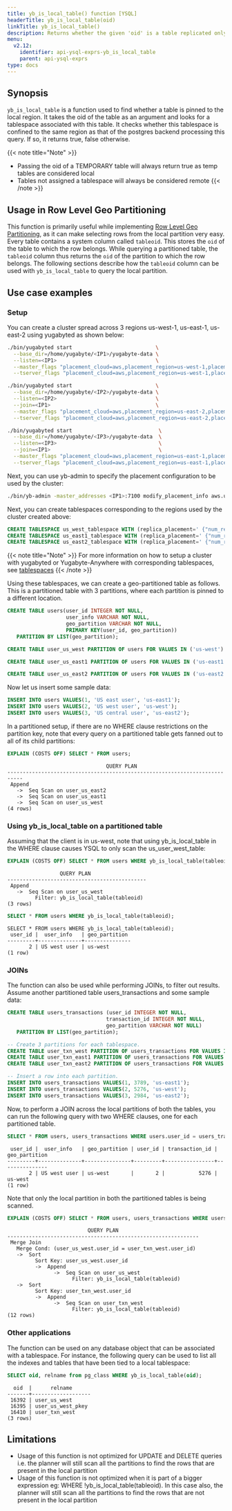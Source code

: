 ```yaml
---
title: yb_is_local_table() function [YSQL]
headerTitle: yb_is_local_table(oid)
linkTitle: yb_is_local_table()
description: Returns whether the given 'oid' is a table replicated only in the local region.
menu:
  v2.12:
    identifier: api-ysql-exprs-yb_is_local_table
    parent: api-ysql-exprs
type: docs
---
```


## Synopsis

`yb_is_local_table` is a function used to find whether a table is pinned to the local region. It takes the oid of the table as an argument and looks for a tablespace associated with this table. It checks whether this tablespace is confined to the same region as that of the postgres backend processing this query. If so, it returns true, false otherwise.

{{< note title="Note" >}}
* Passing the oid of a TEMPORARY table will always return true as temp tables are considered local
* Tables not assigned a tablespace will always be considered remote
{{< /note >}}

## Usage in Row Level Geo Partitioning

This function is primarily useful while implementing [Row Level Geo Partitioning](../../../../explore/multi-region-deployments/row-level-geo-partitioning), as it can make selecting rows from the local partition very easy. Every table contains a system column called `tableoid`. This stores the `oid` of the table to which the row belongs. While querying a partitioned table, the `tableoid` column thus returns the `oid` of the partition to which the row belongs. The following sections describe how the `tableoid` column can be used with `yb_is_local_table` to query the local partition.

## Use case examples

### Setup

You can create a cluster spread across 3 regions us-west-1, us-east-1, us-east-2 using yugabyted as shown below:
```sh
./bin/yugabyted start                           \
  --base_dir=/home/yugabyte/<IP1>/yugabyte-data \
  --listen=<IP1>                                \
  --master_flags "placement_cloud=aws,placement_region=us-west-1,placement_zone=us-west-1c" \
  --tserver_flags "placement_cloud=aws,placement_region=us-west-1,placement_zone=us-west-1c"

./bin/yugabyted start                           \
  --base_dir=/home/yugabyte/<IP2>/yugabyte-data \
  --listen=<IP2>                                \
  --join=<IP1>                                  \
  --master_flags "placement_cloud=aws,placement_region=us-east-2,placement_zone=us-east-2c" \
  --tserver_flags "placement_cloud=aws,placement_region=us-east-2,placement_zone=us-east-2c"

./bin/yugabyted start                            \
  --base_dir=/home/yugabyte/<IP3>/yugabyte-data  \
  --listen=<IP3>                                 \
  --join=<IP1>                                   \
  --master_flags "placement_cloud=aws,placement_region=us-east-1,placement_zone=us-east-1a" \
  --tserver_flags "placement_cloud=aws,placement_region=us-east-1,placement_zone=us-east-1a"
```

Next, you can use yb-admin to specify the placement configuration to be used by the cluster:
```sh
./bin/yb-admin -master_addresses <IP1>:7100 modify_placement_info aws.us-west-1.us-west-1c:1,aws.us-east-1.us-east-1a:1,aws.us-east-2.us-east-2c:1 3
```

Next, you can create tablespaces corresponding to the regions used by the cluster created above:

```sql
CREATE TABLESPACE us_west_tablespace WITH (replica_placement=' {"num_replicas":1,"placement_blocks":[ {"cloud":"aws","region":"us-west-1","zone":"us-west-1c","min_num_replicas":1}]}');
CREATE TABLESPACE us_east1_tablespace WITH (replica_placement=' {"num_replicas":1,"placement_blocks":[ {"cloud":"aws","region":"us-east-1","zone":"us-east-1a","min_num_replicas":1}]}');
CREATE TABLESPACE us_east2_tablespace WITH (replica_placement=' {"num_replicas":1,"placement_blocks":[ {"cloud":"aws","region":"us-east-2","zone":"us-east-2c","min_num_replicas":1}]}');
```

{{< note title="Note" >}}
For more information on how to setup a cluster with yugabyted or Yugabyte-Anywhere with corresponding tablespaces, see [tablespaces](../../../../explore/ysql-language-features/going-beyond-sql/tablespaces)
{{< /note >}}

Using these tablespaces, we can create a geo-partitioned table as follows. This is a partitioned table with 3 partitions, where each partition is pinned to a different location.

```sql
CREATE TABLE users(user_id INTEGER NOT NULL,
                   user_info VARCHAR NOT NULL,
                   geo_partition VARCHAR NOT NULL,
                   PRIMARY KEY(user_id, geo_partition))
   PARTITION BY LIST(geo_partition);

CREATE TABLE user_us_west PARTITION OF users FOR VALUES IN ('us-west') TABLESPACE us_west_tablespace;

CREATE TABLE user_us_east1 PARTITION OF users FOR VALUES IN ('us-east1') TABLESPACE us_east1_tablespace;

CREATE TABLE user_us_east2 PARTITION OF users FOR VALUES IN ('us-east2') TABLESPACE us_east2_tablespace;
```

Now let us insert some sample data:
```sql
INSERT INTO users VALUES(1, 'US east user', 'us-east1');
INSERT INTO users VALUES(2, 'US west user', 'us-west');
INSERT INTO users VALUES(3, 'US central user', 'us-east2');
```

In a partitioned setup, if there are no WHERE clause restrictions on the partition key, note that every query on a partitioned table gets fanned out to all of its child partitions:

```sql
EXPLAIN (COSTS OFF) SELECT * FROM users;
```

```output
                                QUERY PLAN
---------------------------------------------------------------------------
 Append
   ->  Seq Scan on user_us_east2
   ->  Seq Scan on user_us_east1
   ->  Seq Scan on user_us_west
(4 rows)
```

### Using yb_is_local_table on a partitioned table
Assuming that the client is in us-west, note that using yb_is_local_table in the WHERE clause causes YSQL to only scan the us_user_west_table:

```sql
EXPLAIN (COSTS OFF) SELECT * FROM users WHERE yb_is_local_table(tableoid);
```

```output
                 QUERY PLAN
---------------------------------------------
 Append
   ->  Seq Scan on user_us_west
         Filter: yb_is_local_table(tableoid)
(3 rows)
```

```sql
SELECT * FROM users WHERE yb_is_local_table(tableoid);
```

```output
SELECT * FROM users WHERE yb_is_local_table(tableoid);
 user_id |  user_info   | geo_partition
---------+--------------+---------------
       2 | US west user | us-west
(1 row)
```

### JOINs

The function can also be used while performing JOINs, to filter out results.
Assume another partitioned table users_transactions and some sample data:

```sql
CREATE TABLE users_transactions (user_id INTEGER NOT NULL,
                                transaction_id INTEGER NOT NULL,
                                geo_partition VARCHAR NOT NULL)
   PARTITION BY LIST(geo_partition);

-- Create 3 partitions for each tablespace.
CREATE TABLE user_txn_west PARTITION OF users_transactions FOR VALUES IN ('us-west') TABLESPACE us_west_tablespace;
CREATE TABLE user_txn_east1 PARTITION OF users_transactions FOR VALUES IN ('us-east1') TABLESPACE us_east1_tablespace;
CREATE TABLE user_txn_east2 PARTITION OF users_transactions FOR VALUES IN ('us-east2') TABLESPACE us_east2_tablespace;

-- Insert a row into each partition.
INSERT INTO users_transactions VALUES(1, 3789, 'us-east1');
INSERT INTO users_transactions VALUES(2, 5276, 'us-west');
INSERT INTO users_transactions VALUES(3, 2984, 'us-east2');
```

Now, to perform a JOIN across the local partitions of both the tables, you can run the following query with two WHERE clauses, one for each partitioned table.

```sql
SELECT * FROM users, users_transactions WHERE users.user_id = users_transactions.user_id AND yb_is_local_table(users.tableoid) AND yb_is_local_table(users_transactions.tableoid);
```

```output
 user_id |  user_info   | geo_partition | user_id | transaction_id | geo_partition
---------+--------------+---------------+---------+----------------+---------------
       2 | US west user | us-west       |       2 |           5276 | us-west
(1 row)
```

Note that only the local partition in both the partitioned tables is being scanned.

```sql
EXPLAIN (COSTS OFF) SELECT * FROM users, users_transactions WHERE users.user_id = users_transactions.user_id AND yb_is_local_table(users.tableoid) AND yb_is_local_table(users_transactions.tableoid);
```

```output
                          QUERY PLAN
--------------------------------------------------------------
 Merge Join
   Merge Cond: (user_us_west.user_id = user_txn_west.user_id)
   ->  Sort
         Sort Key: user_us_west.user_id
         ->  Append
               ->  Seq Scan on user_us_west
                     Filter: yb_is_local_table(tableoid)
   ->  Sort
         Sort Key: user_txn_west.user_id
         ->  Append
               ->  Seq Scan on user_txn_west
                     Filter: yb_is_local_table(tableoid)
(12 rows)

```

### Other applications
The function can be used on any database object that can be associated with a tablespace. For instance, the following query can be used to list all the indexes and tables that have been tied to a local tablespace:

```sql
SELECT oid, relname from pg_class WHERE yb_is_local_table(oid);
```

```output
  oid  |      relname
-------+-------------------
 16392 | user_us_west
 16395 | user_us_west_pkey
 16410 | user_txn_west
(3 rows)
```

## Limitations

* Usage of this function is not optimized for UPDATE and DELETE queries i.e. the planner will still scan all the partitions to find the rows that are present in the local partition
* Usage of this function is not optimized when it is part of a bigger expression eg: WHERE !yb_is_local_table(tableoid). In this case also, the planner will still scan all the partitions to find the rows that are not present in the local partition

